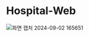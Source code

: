 # Hospital-Web


![화면 캡처 2024-09-02 165651](https://github.com/user-attachments/assets/658a3a73-6c72-4ca4-a0d2-0afd9c2f11e3)
